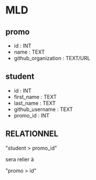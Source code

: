# MLD

## promo

- id : INT
- name : TEXT
- github_organization : TEXT/URL

## student

- id : INT
- first_name : TEXT
- last_name : TEXT
- github_username : TEXT
- promo_id : INT

## RELATIONNEL

"student > promo_id"

sera relier à 

"promo > id"